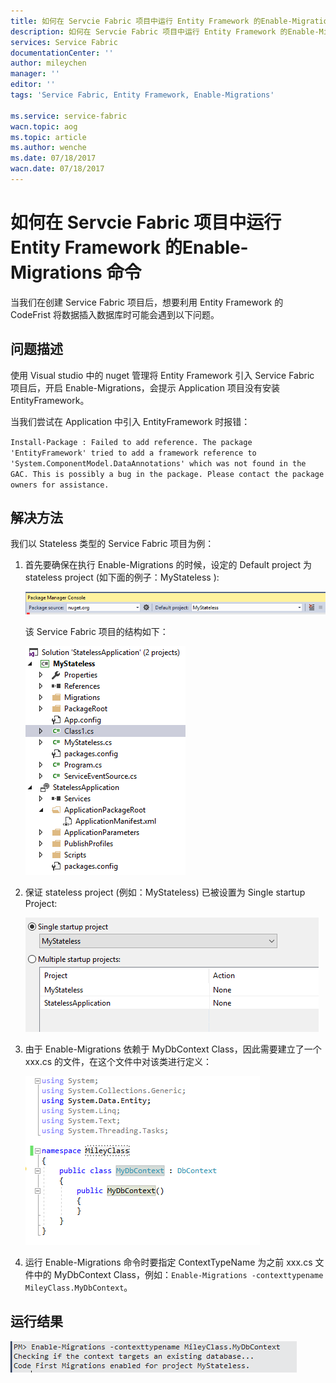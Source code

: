 ```yaml
---
title: 如何在 Servcie Fabric 项目中运行 Entity Framework 的Enable-Migrations 命令
description: 如何在 Servcie Fabric 项目中运行 Entity Framework 的Enable-Migrations 命令
services: Service Fabric
documentationCenter: ''
author: mileychen
manager: ''
editor: ''
tags: 'Service Fabric, Entity Framework, Enable-Migrations'

ms.service: service-fabric
wacn.topic: aog
ms.topic: article
ms.author: wenche
ms.date: 07/18/2017
wacn.date: 07/18/2017
---
```


# 如何在 Servcie Fabric 项目中运行 Entity Framework 的Enable-Migrations 命令

当我们在创建 Service Fabric 项目后，想要利用 Entity Framework 的 CodeFrist 将数据插入数据库时可能会遇到以下问题。

## 问题描述

使用 Visual studio 中的 nuget 管理将 Entity Framework 引入 Service Fabric 项目后，开启 Enable-Migrations，会提示 Application 项目没有安装 EntityFramework。

当我们尝试在 Application 中引入 EntityFramework 时报错：

`Install-Package : Failed to add reference. The package 'EntityFramework' tried to add a framework reference to 'System.ComponentModel.DataAnnotations' which was not found in the GAC. This is possibly a bug in the package. Please contact the package owners for assistance.`

## 解决方法

我们以 Stateless 类型的 Service Fabric 项目为例：

1. 首先要确保在执行 Enable-Migrations 的时候，设定的 Default project 为 stateless project (如下面的例子：MyStateless ):

    ![default-project](./media/aog-service-fabric-qa-run-entity-framework-enable-migrations/default-project.png)

    该 Service Fabric 项目的结构如下：

    ![structure](./media/aog-service-fabric-qa-run-entity-framework-enable-migrations/structure.png)

2. 保证 stateless project (例如：MyStateless) 已被设置为 Single  startup Project:

    ![startup-project](./media/aog-service-fabric-qa-run-entity-framework-enable-migrations/startup-project.png)

3. 由于 Enable-Migrations 依赖于 MyDbContext Class，因此需要建立了一个 xxx.cs 的文件，在这个文件中对该类进行定义：

    ![cs-file](./media/aog-service-fabric-qa-run-entity-framework-enable-migrations/cs-file.png)

4. 运行 Enable-Migrations 命令时要指定 ContextTypeName 为之前 xxx.cs 文件中的 MyDbContext Class，例如：`Enable-Migrations -contexttypename MileyClass.MyDbContext`。

## 运行结果

![result](./media/aog-service-fabric-qa-run-entity-framework-enable-migrations/result.png)


